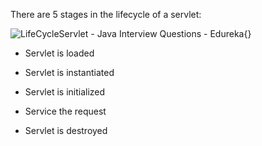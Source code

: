 There are 5 stages in the lifecycle of a servlet:

![LifeCycleServlet - Java Interview Questions -
Edureka](image109.png){}

-   Servlet is loaded

-   Servlet is instantiated

-   Servlet is initialized

-   Service the request

-   Servlet is destroyed